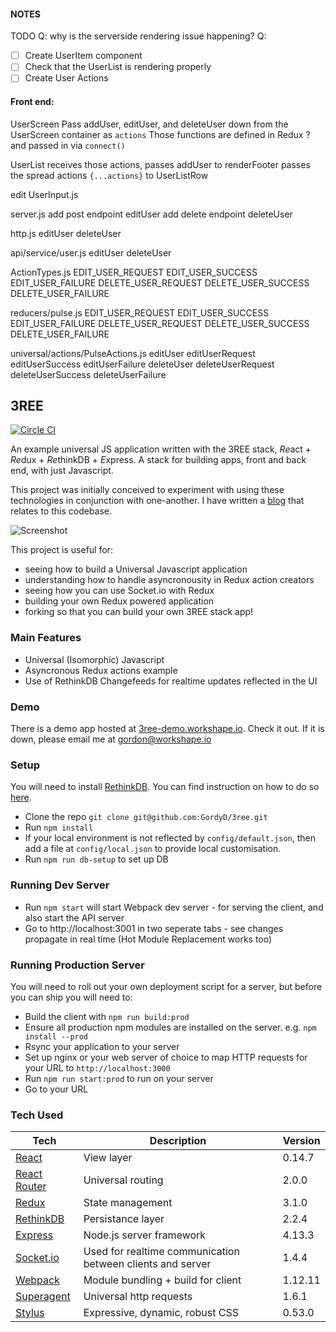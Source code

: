 #### NOTES
TODO
Q: why is the serverside rendering issue happening?
Q:

- [ ] Create UserItem component
- [ ] Check that the UserList is rendering properly
- [ ] Create User Actions

#### Front end:
UserScreen
  Pass addUser, editUser, and deleteUser down from the UserScreen container as `actions`
  Those functions are defined in Redux ? and passed in via `connect()`

UserList receives those actions,
  passes addUser to renderFooter
  passes the spread actions `{...actions}` to UserListRow

edit UserInput.js

server.js
  add post endpoint editUser
  add delete endpoint deleteUser

http.js
  editUser
  deleteUser

api/service/user.js
  editUser
  deleteUser

ActionTypes.js
  EDIT_USER_REQUEST
  EDIT_USER_SUCCESS
  EDIT_USER_FAILURE
  DELETE_USER_REQUEST
  DELETE_USER_SUCCESS
  DELETE_USER_FAILURE

reducers/pulse.js
  EDIT_USER_REQUEST
  EDIT_USER_SUCCESS
  EDIT_USER_FAILURE
  DELETE_USER_REQUEST
  DELETE_USER_SUCCESS
  DELETE_USER_FAILURE

universal/actions/PulseActions.js
  editUser
  editUserRequest
  editUserSuccess
  editUserFailure
  deleteUser
  deleteUserRequest
  deleteUserSuccess
  deleteUserFailure





## 3REE
[![Circle CI](https://circleci.com/gh/GordyD/3ree.svg?style=svg)](https://circleci.com/gh/GordyD/3ree)

An example universal JS application written with the 3REE stack, *Re*act + *Re*dux + *Re*thinkDB + *E*xpress. A stack for building apps, front and back end, with just Javascript.

This project was initially conceived to experiment with using these technologies in conjunction with one-another. I have written a [blog](http://blog.workshape.io/the-3ree-stack-react-redux-rethinkdb-express-js/) that relates to this codebase.

![Screenshot](http://i.imgur.com/RiFteKV.png)

This project is useful for:
 - seeing how to build a Universal Javascript application
 - understanding how to handle asyncronousity in Redux action creators
 - seeing how you can use Socket.io with Redux
 - building your own Redux powered application
 - forking so that you can build your own 3REE stack app!

### Main Features

 - Universal (Isomorphic) Javascript
 - Asyncronous Redux actions example
 - Use of RethinkDB Changefeeds for realtime updates reflected in the UI

### Demo

There is a demo app hosted at [3ree-demo.workshape.io](http://3ree-demo.workshape.io). Check it out. If it is down, please email me at gordon@workshape.io

### Setup

You will need to install [RethinkDB](http://www.rethinkdb.com). You can find instruction on how to do so [here](http://rethinkdb.com/docs/install/).

 - Clone the repo `git clone git@github.com:GordyD/3ree.git`
 - Run `npm install`
 - If your local environment is not reflected by `config/default.json`, then add a file at `config/local.json` to provide local customisation.
 - Run `npm run db-setup` to set up DB

### Running Dev Server

 - Run `npm start` will start Webpack dev server - for serving the client, and also start the API server
 - Go to http://localhost:3001 in two seperate tabs - see changes propagate in real time (Hot Module Replacement works too)

### Running Production Server

You will need to roll out your own deployment script for a server, but before you can ship you will need to:

 - Build the client with `npm run build:prod`
 - Ensure all production npm modules are installed on the server. e.g. `npm install --prod`
 - Rsync your application to your server
 - Set up nginx or your web server of choice to map HTTP requests for your URL to `http://localhost:3000`
 - Run `npm run start:prod` to run on your server
 - Go to your URL

### Tech Used

| **Tech** | **Description** | **Version** |
| ---------|-----------------|-------------|
| [React](https://facebook.github.io/react/) | View layer | 0.14.7 |
| [React Router](https://github.com/reactjs/react-router) | Universal routing | 2.0.0 |
| [Redux](http://redux.js.org/) | State management | 3.1.0 |
| [RethinkDB](http://www.rethinkdb.com) | Persistance layer | 2.2.4 |
| [Express](http://expressjs.com/) | Node.js server framework | 4.13.3 |
| [Socket.io]() | Used for realtime communication between clients and server | 1.4.4 |
| [Webpack](https://webpack.github.io/) | Module bundling + build for client | 1.12.11 |
| [Superagent](https://github.com/visionmedia/superagent) | Universal http requests | 1.6.1 |
| [Stylus](http://stylus-lang.com/) | Expressive, dynamic, robust CSS | 0.53.0 |




